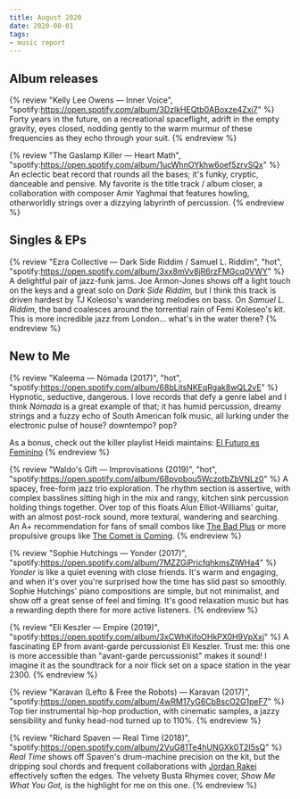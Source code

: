 ```yaml
---
title: August 2020
date: 2020-08-01
tags:
- music report
---
```



## Album releases

{% review "Kelly Lee Owens — Inner Voice",
  "spotify:https://open.spotify.com/album/3DzlkHEQtb0ABoxze4Zxi7"
%}
  Forty years in the future, on a recreational spaceflight, adrift in the empty gravity, eyes closed, nodding gently to the warm murmur of these frequencies as they echo through your suit.
{% endreview %}

{% review "The Gaslamp Killer — Heart Math",
  "spotify:https://open.spotify.com/album/1ucWhnOYkhw6oef5zrvSQx"
%}
  An eclectic beat record that rounds all the bases; it's funky, cryptic, danceable and pensive. My favorite is the title track / album closer, a collaboration with composer Amir Yaghmai that features howling, otherworldly strings over a dizzying labyrinth of percussion.
{% endreview %}


## Singles & EPs

{% review "Ezra Collective — Dark Side Riddim / Samuel L. Riddim", "hot",
  "spotify:https://open.spotify.com/album/3xx8mVv8jR6rzFMGcq0VWY"
%}
  A delightful pair of jazz-funk jams. Joe Armon-Jones shows off a light touch on the keys and a great solo on _Dark Side Riddim,_ but I think this track is driven hardest by TJ Koleoso's wandering melodies on bass. On _Samuel L. Riddim,_ the band coalesces around the torrential rain of Femi Koleseo's kit. This is more incredible jazz from London... what's in the water there?
{% endreview %}


## New to Me

{% review "Kaleema — Nómada (2017)", "hot",
  "spotify:https://open.spotify.com/album/68bLitsNKEqRgak8wQL2vE"
%}
  Hypnotic, seductive, dangerous. I love records that defy a genre label and I think _Nómada_ is a great example of that; it has humid percussion, dreamy strings and a fuzzy echo of South American folk music, all lurking under the electronic pulse of house? downtempo? pop?

  As a bonus, check out the killer playlist Heidi maintains: [El Futuro es Feminino](https://open.spotify.com/playlist/1PcY1pUnYhMjYknkTatxs2)
{% endreview %}

{% review "Waldo's Gift — Improvisations (2019)", "hot",
  "spotify:https://open.spotify.com/album/68pvpbou5WczotbZbVNLz0"
%}
  A spacey, free-form jazz trio exploration. The rhythm section is assertive, with complex basslines sitting high in the mix and rangy, kitchen sink percussion holding things together. Over top of this floats Alun Elliot-Williams' guitar, with an almost post-rock sound, more textural, wandering and searching. An A+ recommendation for fans of small combos like [The Bad Plus](https://open.spotify.com/artist/5qOfTfMzTj2dvvpWKzIFk6) or more propulsive groups like [The Comet is Coming](https://open.spotify.com/artist/0Z5FMozvx15nUSUA6a9kkU).
{% endreview %}

{% review "Sophie Hutchings — Yonder (2017)",
  "spotify:https://open.spotify.com/album/7MZZGiPrjcfqhkmsZlWHa4"
%}
  _Yonder_ is like a quiet evening with close friends. It's warm and engaging, and when it's over you're surprised how the time has slid past so smoothly. Sophie Hutchings' piano compositions are simple, but not minimalist, and show off a great sense of feel and timing. It's good relaxation music but has a rewarding depth there for more active listeners.
{% endreview %}

{% review "Eli Keszler — Empire (2019)",
  "spotify:https://open.spotify.com/album/3xCWhKifoOHkPX0H9VpXxj"
%}
  A fascinating EP from avant-garde percussionist Eli Keszler. Trust me: this one is more accessible than "avant-garde percussionist" makes it sound! I imagine it as the soundtrack for a noir flick set on a space station in the year 2300.
{% endreview %}

{% review "Karavan (Lefto & Free the Robots) — Karavan (2017)",
  "spotify:https://open.spotify.com/album/4wRM17yG6Cb8scO2G1peF7"
%}
  Top tier instrumental hip-hop production, with cinematic samples, a jazzy sensibility and funky head-nod turned up to 110%.
{% endreview %}

{% review "Richard Spaven — Real Time (2018)",
  "spotify:https://open.spotify.com/album/2VuG81Te4hUNGXk0T2I5sQ"
%}
  _Real Time_ shows off Spaven's drum-machine precision on the kit, but the dripping soul chords and frequent collaborations with [Jordan Rakei](https://open.spotify.com/artist/24icoQNJSEWNu3XvqKBR68) effectively soften the edges. The velvety Busta Rhymes cover, _Show Me What You Got,_ is the highlight for me on this one.
{% endreview %}
